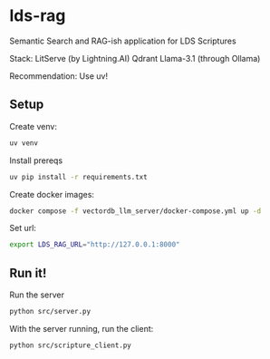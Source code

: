 # lds-rag
Semantic Search and RAG-ish application for LDS Scriptures

Stack:
LitServe (by Lightning.AI)
Qdrant
Llama-3.1 (through Ollama)

Recommendation: Use uv!

## Setup

Create venv:
```bash
uv venv
```

Install prereqs
```bash
uv pip install -r requirements.txt
```

Create docker images:
```bash
docker compose -f vectordb_llm_server/docker-compose.yml up -d
```

Set url:
```bash
export LDS_RAG_URL="http://127.0.0.1:8000"
```

## Run it!

Run the server
```bash
python src/server.py
```

With the server running, run the client:
```bash
python src/scripture_client.py
```
